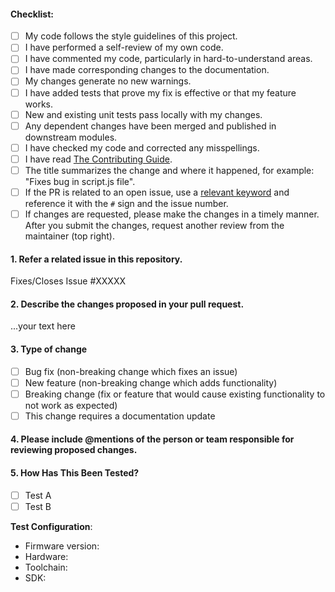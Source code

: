 <!--
Thank you for taking the time to contribute. In order to get PRs closed in a reasonable amount of time, we request that you include a baseline of information about the changes you are proposing. Please complete each applicable checkbox and answer the following questions:
-->

#### Checklist:

- [ ] My code follows the style guidelines of this project.
- [ ] I have performed a self-review of my own code.
- [ ] I have commented my code, particularly in hard-to-understand areas.
- [ ] I have made corresponding changes to the documentation.
- [ ] My changes generate no new warnings.
- [ ] I have added tests that prove my fix is effective or that my feature works.
- [ ] New and existing unit tests pass locally with my changes.
- [ ] Any dependent changes have been merged and published in downstream modules.
- [ ] I have checked my code and corrected any misspellings.
- [ ] I have read [The Contributing Guide](https://github.com/lloydlobo/weather-app/blob/main/CONTRIBUTING.md).
- [ ] The title summarizes the change and where it happened, for example: "Fixes bug in script.js file".
- [ ] If the PR is related to an open issue, use a [relevant keyword](https://docs.github.com/en/issues/tracking-your-work-with-issues/linking-a-pull-request-to-an-issue) and reference it with the `#` sign and the issue number.
- [ ] If changes are requested, please make the changes in a timely manner. After you submit the changes, request another review from the maintainer (top right).

#### 1. Refer a related issue in this repository.

Fixes/Closes Issue #XXXXX 

#### 2. Describe the changes proposed in your pull request.

<!-- Please include a summary of the change and which issue is fixed. Please also include relevant motivation and context. List any dependencies that are required for this change. 
-->

...your text here

#### 3. Type of change

<!-- Please delete options that are not relevant.
-->

- [ ] Bug fix (non-breaking change which fixes an issue)
- [ ] New feature (non-breaking change which adds functionality)
- [ ] Breaking change (fix or feature that would cause existing functionality to not work as expected)
- [ ] This change requires a documentation update

#### 4. Please include @mentions of the person or team responsible for reviewing proposed changes.

#### 5. How Has This Been Tested?

<!-- Please describe the tests that you ran to verify your changes. Provide instructions so we can reproduce. Please also list any relevant details for your test configuration
-->

- [ ] Test A
- [ ] Test B

**Test Configuration**:
* Firmware version:
* Hardware:
* Toolchain:
* SDK:



